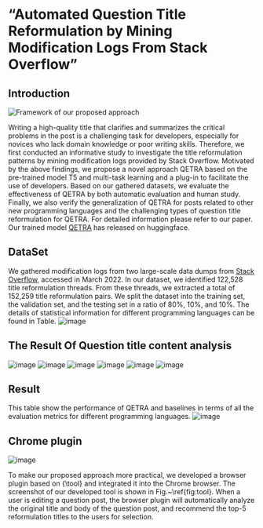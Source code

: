 # “Automated Question Title Reformulation by Mining Modification Logs From Stack Overflow” 
## Introduction

![Framework of our proposed approach](figs/frameWork.png)

Writing a high-quality title that clarifies and summarizes the critical problems in the post is a challenging task for developers, especially for novices who lack domain knowledge or poor writing skills.
Therefore, we first conducted an informative study to investigate the title reformulation patterns by mining modification logs provided by Stack Overflow.
Motivated by the above findings, we propose a novel approach QETRA based on the pre-trained model T5 and multi-task learning and a plug-in to facilitate the use of developers.
Based on our gathered datasets, we evaluate the effectiveness of QETRA by both automatic evaluation and human study. Finally, we also verify the generalization of QETRA for posts related to other new programming languages and the challenging types of question title reformulation for QETRA.
For detailed information please refer to our paper.
Our trained model [QETRA](https://archive.org/download/stackexchange) has released on huggingface. 


## DataSet

We gathered modification logs from two large-scale data dumps from [Stack Overflow](https://archive.org/download/stackexchange), accessed in March 2022.
In our dataset,  we identified 122,528 title reformulation threads. From these threads, we extracted a total of 152,259 title reformulation pairs.
We split the dataset into the training set, the validation set, and the testing set in a ratio of 80\%, 10\%, and 10\%.
The details of statistical information for different programming languages can be found in Table.
![image](figs/Data.png)


## The Result Of Question title content analysis

![image](figs/java_gram.png)
![image](figs/python_gram.png)
![image](figs/C_gram.png)
![image](figs/js_gram.png)
![image](figs/php_gram.png)
![image](figs/html_gram.png)

## Result
This table show the performance of QETRA and baselines in terms of all the evaluation metrics for different programming languages. 
![image](figs/RQ1.png)

## Chrome plugin

![image](figs/plug.png)

To make our proposed approach more practical, we developed a browser plugin based on {\tool} and integrated it into the Chrome browser. 
The screenshot of our developed tool is shown in Fig.~\ref{fig:tool}. 
When a user is editing a question post, the browser plugin will automatically analyze the original title and body of the question post, and recommend the top-5 reformulation titles to the users for selection. 
















